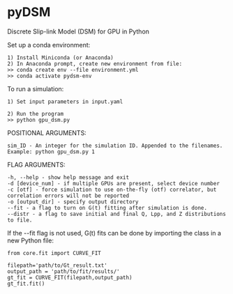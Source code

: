 # pyDSM

Discrete Slip-link Model (DSM) for GPU in Python

Set up a conda environment:
```
1) Install Miniconda (or Anaconda)
2) In Anaconda prompt, create new environment from file:
>> conda create env --file environment.yml
>> conda activate pydsm-env

```
To run a simulation:
```
1) Set input parameters in input.yaml

2) Run the program
>> python gpu_dsm.py

```

POSITIONAL ARGUMENTS:
```
sim_ID - An integer for the simulation ID. Appended to the filenames. Example: python gpu_dsm.py 1
```

FLAG ARGUMENTS:

```
-h, --help - show help message and exit
-d [device_num] - if multiple GPUs are present, select device number
-c [otf] - force simulation to use on-the-fly (otf) correlator, but correlation errors will not be reported
-o [output_dir] - specify output directory
--fit - a flag to turn on G(t) fitting after simulation is done. 
--distr - a flag to save initial and final Q, Lpp, and Z distributions to file.
```

If the --fit flag is not used, G(t) fits can be done by importing the class in a new Python file:
```
from core.fit import CURVE_FIT

filepath='path/to/Gt_result.txt'
output_path = 'path/to/fit/results/'
gt_fit = CURVE_FIT(filepath,output_path)
gt_fit.fit()
```

